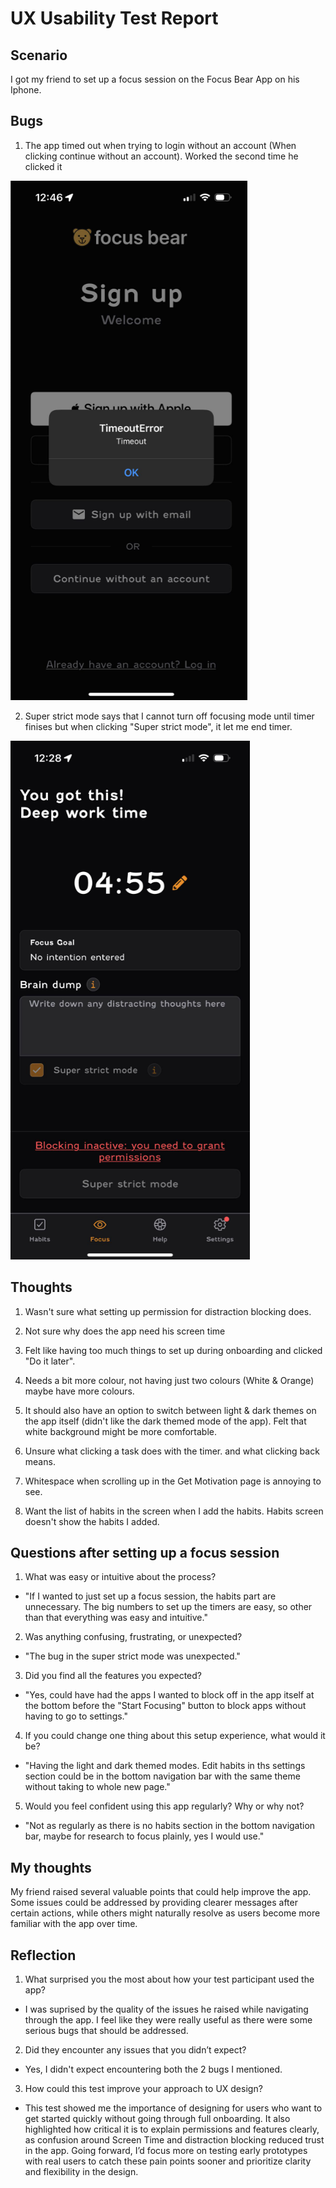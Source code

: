 # UX Usability Test Report

## Scenario

I got my friend to set up a focus session on the Focus Bear App on his Iphone.

## Bugs

1. The app timed out when trying to login without an account (When clicking continue without an account). Worked the second time he clicked it

![Screenshot showing the timeout](image-2.png)

2. Super strict mode says that I cannot turn off focusing mode until timer finises but when clicking "Super strict mode", it let me end timer.

![Screenshot of Deep Work Screen](image-3.png)

## Thoughts

1. Wasn't sure what setting up permission for distraction blocking does.

2. Not sure why does the app need his screen time

3. Felt like having too much things to set up during onboarding and clicked "Do it later".

4. Needs a bit more colour, not having just two colours (White & Orange) maybe have more colours. 

5. It should also have an option to switch between light & dark themes on the app itself (didn't like the dark themed mode of the app). Felt that white background might be more comfortable.

6. Unsure what clicking a task does with the timer. and what clicking back means.

7. Whitespace when scrolling up in the Get Motivation page is annoying to see.

8. Want the list of habits in the screen when I add the habits. Habits screen doesn't show the habits I added.

## Questions after setting up a focus session

1. What was easy or intuitive about the process?

- "If I wanted to just set up a focus session, the habits part are unnecessary. The big numbers to set up the timers are easy, so other than that everything was easy and intuitive."

2. Was anything confusing, frustrating, or unexpected?

- "The bug in the super strict mode was unexpected."

3. Did you find all the features you expected?

- "Yes, could have had the apps I wanted to block off in the app itself at the bottom before the "Start Focusing" button to block apps without having to go to settings."

4. If you could change one thing about this setup 
experience, what would it be?

- "Having the light and dark themed modes. Edit habits in ths settings section could be in the bottom navigation bar with the same theme without taking to whole new page."

5. Would you feel confident using this app regularly? Why or why not?

- "Not as regularly as there is no habits section in the bottom navigation bar, maybe for research to focus plainly, yes I would use."

## My thoughts

My friend raised several valuable points that could help improve the app. Some issues could be addressed by providing clearer messages after certain actions, while others might naturally resolve as users become more familiar with the app over time.

## Reflection

1. What surprised you the most about how your test participant used the app?

- I was suprised by the quality of the issues he raised while navigating through the app. I feel like they were really useful as there were some serious bugs that should be addressed.

2. Did they encounter any issues that you didn’t expect?

- Yes, I didn't expect encountering both the 2 bugs I mentioned.

3. How could this test improve your approach to UX design?

- This test showed me the importance of designing for users who want to get started quickly without going through full onboarding. It also highlighted how critical it is to explain permissions and features clearly, as confusion around Screen Time and distraction blocking reduced trust in the app. Going forward, I’d focus more on testing early prototypes with real users to catch these pain points sooner and prioritize clarity and flexibility in the design.